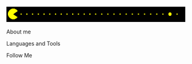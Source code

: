 ![Header](https://github.com/Dilunder/dilunder/blob/main/assets/Pacman.gif)

About me

Languages and Tools

Follow Me